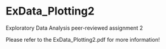 # ExData_Plotting2
Exploratory Data Analysis peer-reviewed assignment 2

Please refer to the ExData_Plotting2.pdf for more information!

